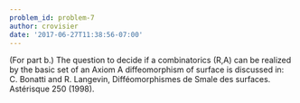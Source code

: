```yaml
---
problem_id: problem-7
author: crovisier
date: '2017-06-27T11:38:56-07:00'
---
```

(For part b.) The question to decide if a combinatorics (R,A) can be realized
by the basic set of an Axiom A diffeomorphism of surface is discussed in: C.
Bonatti and R. Langevin, Difféomorphismes de Smale des surfaces. Astérisque
250 (1998).

